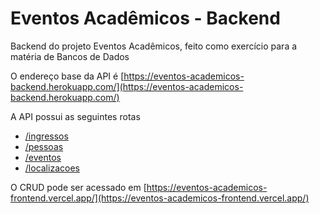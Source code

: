 # Eventos Acadêmicos - Backend

Backend do projeto Eventos Acadêmicos, feito como exercício para a matéria de Bancos de Dados

O endereço base da API é [https://eventos-academicos-backend.herokuapp.com/](https://eventos-academicos-backend.herokuapp.com/)

A API possui as seguintes rotas

- [/ingressos](https://eventos-academicos-backend.herokuapp.com/ingressos)
- [/pessoas](https://eventos-academicos-backend.herokuapp.com/pessoas)
- [/eventos](https://eventos-academicos-backend.herokuapp.com/eventos)
- [/localizacoes](https://eventos-academicos-backend.herokuapp.com/localizacoes)

O CRUD pode ser acessado em [https://eventos-academicos-frontend.vercel.app/](https://eventos-academicos-frontend.vercel.app/)
